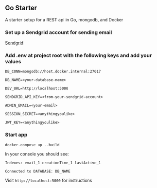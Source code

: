 ## Go Starter

A starter setup for a REST api in Go, mongodb, and Docker

### Set up a Sendgrid account for sending email

[Sendgrid](https://sendgrid.com/)

### Add .env at project root with the following keys and add your values

```
DB_CONN=mongodb://host.docker.internal:27017

DB_NAME=<your-database-name>

DEV_URL=http://localhost:5000

SENDGRID_API_KEY=<from-your-sendgrid-account>

ADMIN_EMAIL=<your-email>

SESSION_SECRET=<anythingyoulike>

JWT_KEY=<anythingyoulike>
```

### Start app

`docker-compose up --build`

In your console you should see:

`Indexes: email_1 creationTime_1 lastActive_1`

`Connected to DATABASE: DB_NAME`

Visit `http://localhost:5000` for instructions

